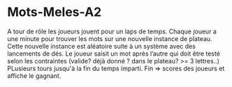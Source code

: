# Mots-Meles-A2

A tour de rôle les joueurs jouent pour un laps de temps.
Chaque joueur a une minute pour trouver les mots sur une nouvelle instance de plateau.
Cette nouvelle instance est aléatoire suite à un système avec des lancements de dés.
Le joueur saisit un mot après l’autre qui doit être testé selon les contraintes (valide? déjà donné ? dans le plateau? >= 3 lettres..)
PLusieurs tours jusqu'à la fin du temps imparti.
Fin => scores des joueurs et affiche le gagnant. 
